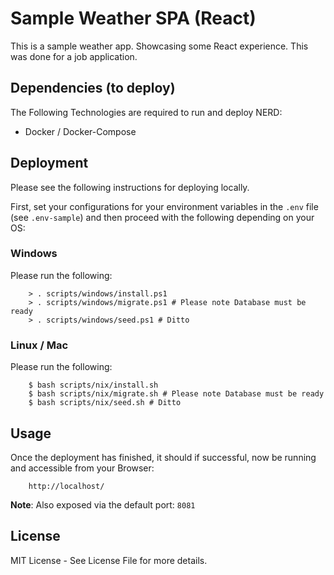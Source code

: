 # Sample Weather SPA (React)
This is a sample weather app. Showcasing some React experience. This was done for a job application.

## Dependencies (to deploy)
The Following Technologies are required to run and deploy NERD:
- Docker / Docker-Compose

## Deployment
Please see the following instructions for deploying locally.

First, set your configurations for your environment variables in the `.env` file (see `.env-sample`) and then proceed with the following depending on your OS:

### Windows
Please run the following:

        > . scripts/windows/install.ps1 
        > . scripts/windows/migrate.ps1 # Please note Database must be ready
        > . scripts/windows/seed.ps1 # Ditto

### Linux / Mac
Please run the following:

        $ bash scripts/nix/install.sh
        $ bash scripts/nix/migrate.sh # Please note Database must be ready
        $ bash scripts/nix/seed.sh # Ditto

## Usage
Once the deployment has finished, it should if successful, now be running and accessible from your Browser:

        http://localhost/

__Note__: Also exposed via the default port: `8081`

## License
MIT License - See License File for more details.